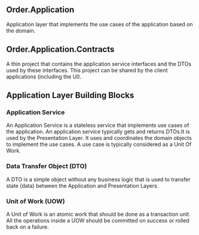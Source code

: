 ﻿
## Order.Application

Application layer that implements the use cases of the application based on the domain.

## Order.Application.Contracts

A thin project that contains the application service interfaces and the DTOs used by these interfaces. This project can be shared by the client applications (including the UI).

## Application Layer Building Blocks

### Application Service

An Application Service is a stateless service that implements use cases of the application.
An application service typically gets and returns DTOs.It is used by the Presentation Layer.
It uses and coordinates the domain objects to implement the use cases. A use case is typically considered as a Unit Of Work.

### Data Transfer Object (DTO)

A DTO is a simple object without any business logic that is used to transfer state (data) between the Application and Presentation Layers.

### Unit of Work (UOW)

A Unit of Work is an atomic work that should be done as a transaction unit. All the operations inside a UOW should be committed on success or rolled back on a failure.